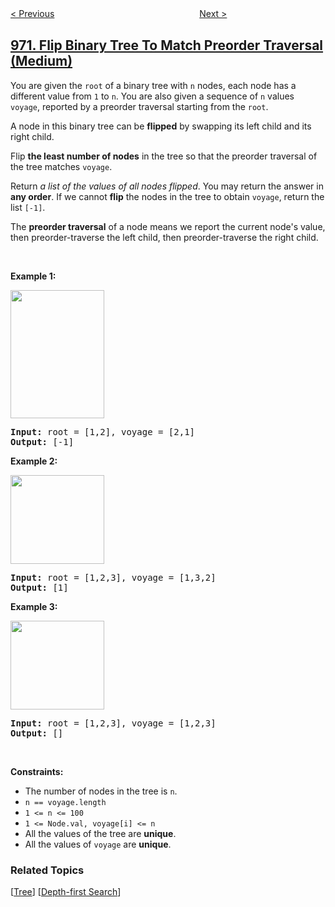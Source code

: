 <!--|This file generated by command(leetcode description); DO NOT EDIT.    |-->
<!--+----------------------------------------------------------------------+-->
<!--|@author    openset <openset.wang@gmail.com>                           |-->
<!--|@link      https://github.com/openset                                 |-->
<!--|@home      https://github.com/openset/leetcode                        |-->
<!--+----------------------------------------------------------------------+-->

[< Previous](../powerful-integers "Powerful Integers")
　　　　　　　　　　　　　　　　
[Next >](../equal-rational-numbers "Equal Rational Numbers")

## [971. Flip Binary Tree To Match Preorder Traversal (Medium)](https://leetcode.com/problems/flip-binary-tree-to-match-preorder-traversal "翻转二叉树以匹配先序遍历")

<p>You are given the <code>root</code> of a binary tree with <code>n</code> nodes, each node has a different value from <code>1</code> to <code>n</code>. You are also given a sequence of <code>n</code> values <code>voyage</code>, reported by a preorder traversal starting from the <code>root</code>.</p>

<p>A node in this binary tree can be <strong>flipped</strong> by swapping its left child and its right child.</p>

<p>Flip <strong>the least number of nodes</strong> in the tree so that the preorder traversal of the tree matches <code>voyage</code>.</p>

<p>Return <em>a list of the values of all nodes flipped</em>. You may return the answer in <strong>any order</strong>. If we cannot <strong>flip</strong> the nodes in the tree to obtain <code>voyage</code>, return the list <code>[-1]</code>.</p>

<p>The <strong>preorder traversal</strong> of a node means we report the current node&#39;s value, then preorder-traverse the left child, then preorder-traverse the right child.</p>

<p>&nbsp;</p>
<p><strong>Example 1:</strong></p>
<img alt="" src="https://assets.leetcode.com/uploads/2019/01/02/1219-01.png" style="width: 150px; height: 205px;" />
<pre>
<strong>Input:</strong> root = [1,2], voyage = [2,1]
<strong>Output:</strong> [-1]
</pre>

<p><strong>Example 2:</strong></p>
<img alt="" src="https://assets.leetcode.com/uploads/2019/01/02/1219-02.png" style="width: 150px; height: 142px;" />
<pre>
<strong>Input:</strong> root = [1,2,3], voyage = [1,3,2]
<strong>Output:</strong> [1]
</pre>

<p><strong>Example 3:</strong></p>
<img alt="" src="https://assets.leetcode.com/uploads/2019/01/02/1219-02.png" style="width: 150px; height: 142px;" />
<pre>
<strong>Input:</strong> root = [1,2,3], voyage = [1,2,3]
<strong>Output:</strong> []
</pre>

<p>&nbsp;</p>
<p><strong>Constraints:</strong></p>

<ul>
	<li>The number of nodes in the tree is <code>n</code>.</li>
	<li><code>n == voyage.length</code></li>
	<li><code>1 &lt;= n &lt;= 100</code></li>
	<li><code>1 &lt;= Node.val, voyage[i] &lt;= n</code></li>
	<li>All the values of the tree are <strong>unique</strong>.</li>
	<li>All the values of <code>voyage</code> are <strong>unique</strong>.</li>
</ul>

### Related Topics
  [[Tree](../../tag/tree/README.md)]
  [[Depth-first Search](../../tag/depth-first-search/README.md)]
